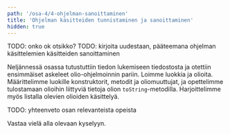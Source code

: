 ```yaml
---
path: '/osa-4/4-ohjelman-sanoittaminen'
title: 'Ohjelman käsitteiden tunnistaminen ja sanoittaminen'
hidden: true
---
```


TODO: onko ok otsikko?
TODO: kirjoita uudestaan, pääteemana ohjelman käsittelemien käsitteiden sanoittaminen


Neljännessä osassa tutustuttiin tiedon lukemiseen tiedostosta ja otettiin ensimmäiset askeleet olio-ohjelmoinnin pariin. Loimme luokkia ja olioita. Määrittelimme luokille konstruktorit, metodit ja oliomuuttujat, ja opettelimme tulostamaan olioihin liittyviä tietoja olion `toString`-metodilla. Harjoittelimme myös listalla olevien olioiden käsittelyä.

TODO: yhteenveto osan relevanteista opeista

Vastaa vielä alla olevaan kyselyyn.

<quiz id="e2190362-a20b-5c55-acfc-baf8104913e1"></quiz>
